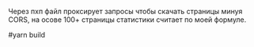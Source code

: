 Через пхп файл проксирует запросы чтобы скачать страницы минуя CORS, на осове 100+ страницы статистики считает по моей формуле.

#yarn build